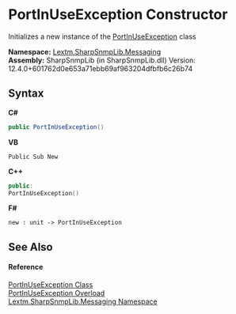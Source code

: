 # PortInUseException Constructor 
 

Initializes a new instance of the <a href="T_Lextm_SharpSnmpLib_Messaging_PortInUseException">PortInUseException</a> class

**Namespace:**&nbsp;<a href="N_Lextm_SharpSnmpLib_Messaging">Lextm.SharpSnmpLib.Messaging</a><br />**Assembly:**&nbsp;SharpSnmpLib (in SharpSnmpLib.dll) Version: 12.4.0+601762d0e653a71ebb69af963204dfbfb6c26b74

## Syntax

**C#**<br />
``` C#
public PortInUseException()
```

**VB**<br />
``` VB
Public Sub New
```

**C++**<br />
``` C++
public:
PortInUseException()
```

**F#**<br />
``` F#
new : unit -> PortInUseException
```


## See Also


#### Reference
<a href="T_Lextm_SharpSnmpLib_Messaging_PortInUseException">PortInUseException Class</a><br /><a href="Overload_Lextm_SharpSnmpLib_Messaging_PortInUseException__ctor">PortInUseException Overload</a><br /><a href="N_Lextm_SharpSnmpLib_Messaging">Lextm.SharpSnmpLib.Messaging Namespace</a><br />